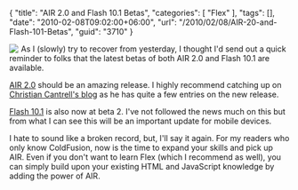 {
	"title": "AIR 2.0 and Flash 10.1 Betas",
	"categories": [
		"Flex"
	],
	"tags": [],
	"date": "2010-02-08T09:02:00+06:00",
	"url": "/2010/02/08/AIR-20-and-Flash-101-Betas",
	"guid": "3710"
}

<img src="http://static.raymondcamden.com/images/cfjedi/air_icon_special.gif" style="align:left;margin-right:5px" align="left" /> As I (slowly) try to recover from yesterday, I thought I'd send out a quick reminder to folks that the latest betas of both AIR 2.0 and Flash 10.1 are available. 

<a href="http://labs.adobe.com/technologies/air2/">AIR 2.0</a> should be an amazing release. I highly recommend catching up on <a href="http://blogs.adobe.com/cantrell/">Christian Cantrell's blog</a> as he has quite a few entries on the new release.

<a href="http://labs.adobe.com/technologies/flashplayer10/">Flash 10.1</a> is also now at beta 2. I've not followed the news much on this but from what I can see this will be an important update for mobile devices. 

I hate to sound like a broken record, but, I'll say it again. For my readers who only know ColdFusion, now is the time to expand your skills and pick up AIR. Even if you don't want to learn Flex (which I recommend as well), you can simply build upon your existing HTML and JavaScript knowledge by adding the power of AIR.

<br clear="all">